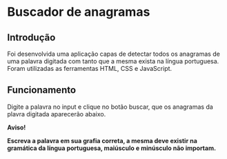 # Buscador de anagramas


## Introdução
Foi desenvolvida uma aplicação capas de detectar todos os anagramas de uma palavra digitada com tanto que a mesma exista na língua portuguesa. Foram utilizadas as ferramentas HTML, CSS e JavaScript.


## Funcionamento

Digite a palavra no input e clique no botão buscar, que os anagramas da plavra digitada aparecerão abaixo.


**Aviso!**

**Escreva a palavra em sua grafia correta, a mesma deve existir na gramática da língua portuguesa, maiúsculo e minúsculo não importam.**



